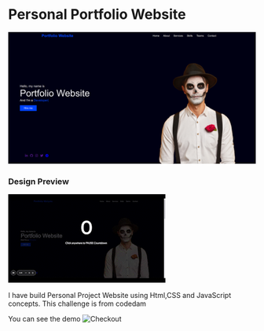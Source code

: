 # Personal Portfolio Website

![Cover Image](https://raw.githubusercontent.com/ravi0900/portfolio-website-codedamn/master/assets/design/preview2.png)

### Design Preview

![Cover Image](https://raw.githubusercontent.com/ravi0900/portfolio-website-codedamn/master/assets/design/prev1.gif)

I have build Personal Project Website using Html,CSS and JavaScript concepts. This challenge is from codedam 

You can see the demo
![Checkout]((https://babithkp.github.io/My-Portfolio/))

